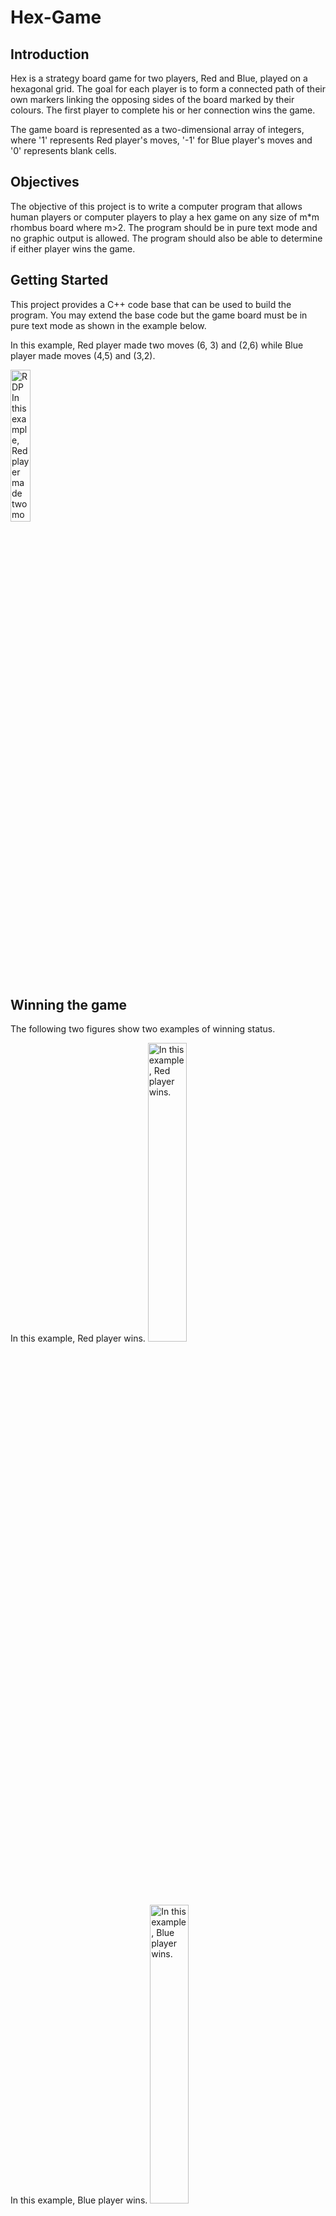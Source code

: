 # Hex-Game

## Introduction

Hex is a strategy board game for two players, Red and Blue, played on a hexagonal grid. The goal for each player is to form a connected path of their own markers linking the opposing sides of the board marked by their colours. The first player to complete his or her connection wins the game.

The game board is represented as a two-dimensional array of integers, where '1' represents Red player's moves, '-1' for Blue player's moves and '0' represents blank cells.

## Objectives

The objective of this project is to write a computer program that allows human players or computer players to play a hex game on any size of m*m rhombus board where m>2. The program should be in pure text mode and no graphic output is allowed. The program should also be able to determine if either player wins the game.

## Getting Started

This project provides a C++ code base that can be used to build the program. You may extend the base code but the game board must be in pure text mode as shown in the example below.

In this example, Red player made two moves (6, 3) and (2,6) while Blue player made moves (4,5) and (3,2).

<img src="https://imgur.com/UevgJNe.jpg" height="25%" width="25%" alt="RDP In this example, Red player made two moves (6, 3) and (2,6) while Blue player made moves (4,5) and (3,2)."/>

## Winning the game

The following two figures show two examples of winning status. 

In this example, Red player wins.
<img src="https://imgur.com/NZ5Hen9.jpg" height="35%" width="35%" alt="In this example, Red player wins."/>


In this example, Blue player wins.
<img src="https://imgur.com/xV6Vi0S.jpg" height="35%" width="35%" alt="In this example, Blue player wins."/>


## Conclusion

Hex is a simple but deep game with sharp tactics and a profound mathematical underpinning. This project provides an opportunity to build a program that allows human players or computer players to play the game on any size of m*m rhombus board where m>2. The program should be able to determine if either player wins the game. The provided C++ code base can be used as a starting point, but feel free to extend it as needed to meet the objectives of the project.

## Requirements
To run the program, you will need a C++ compiler and any necessary dependencies for the provided code. Please refer to the provided code for specific requirements.

## Usage
To run the program, compile the code using your C++ compiler and run the executable file. The program will prompt you for the size of the board and the players' names. From there, players will take turns making moves on the board until one player wins.



